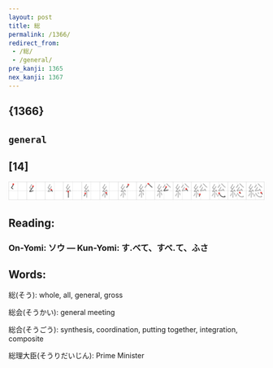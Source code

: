 ```yaml
---
layout: post
title: 総
permalink: /1366/
redirect_from:
 - /総/
 - /general/
pre_kanji: 1365
nex_kanji: 1367
---
```


## {1366}

## `general`

## [14]

<div class="stroke"><img src="../images/E7B78F.png" /></div>

## Reading:

### On-Yomi: ソウ &mdash; Kun-Yomi: す.べて、すべ.て、ふさ

## Words:

総(そう): whole, all, general, gross

総会(そうかい): general meeting

総合(そうごう): synthesis, coordination, putting together, integration, composite

総理大臣(そうりだいじん): Prime Minister
